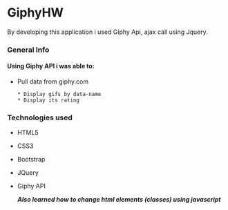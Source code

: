 # GiphyHW

By developing this application i used Giphy Api, ajax call using Jquery.

### General Info

#### Using Giphy API i was able to:

* Pull data from giphy.com

      * Display gifs by data-name
      * Display its rating
            
### Technologies used

* HTML5
* CSS3
* Bootstrap
* JQuery
* Giphy API
   
   
   ***Also learned how to change html elements (classes) using javascript***
